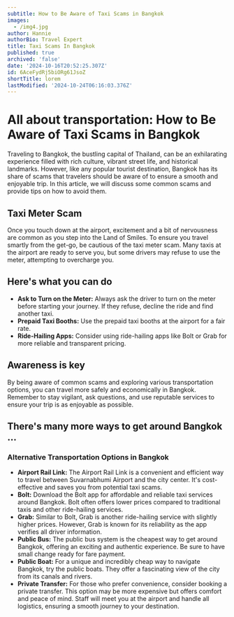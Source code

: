 ```yaml
---
subtitle: How to Be Aware of Taxi Scams in Bangkok
images:
  - /img4.jpg
author: Hannie
authorBio: Travel Expert
title: Taxi Scams In Bangkok
published: true
archived: 'false'
date: '2024-10-16T20:52:25.307Z'
id: 6AceFydRj5biORg61JsoZ
shortTitle: lorem
lastModified: '2024-10-24T06:16:03.376Z'
---
```


# All about transportation: How to Be Aware of Taxi Scams in Bangkok

Traveling to Bangkok, the bustling capital of Thailand, can be an exhilarating experience filled with rich culture, vibrant street life, and historical landmarks. However, like any popular tourist destination, Bangkok has its share of scams that travelers should be aware of to ensure a smooth and enjoyable trip. In this article, we will discuss some common scams and provide tips on how to avoid them.

## Taxi Meter Scam

Once you touch down at the airport, excitement and a bit of nervousness are common as you step into the Land of Smiles. To ensure you travel smartly from the get-go, be cautious of the taxi meter scam. Many taxis at the airport are ready to serve you, but some drivers may refuse to use the meter, attempting to overcharge you.

## Here's what you can do

* **Ask to Turn on the Meter:** Always ask the driver to turn on the meter before starting your journey. If they refuse, decline the ride and find another taxi.
* **Prepaid Taxi Booths:** Use the prepaid taxi booths at the airport for a fair rate.
* **Ride-Hailing Apps:** Consider using ride-hailing apps like Bolt or Grab for more reliable and transparent pricing.

## Awareness is key

By being aware of common scams and exploring various transportation options, you can travel more safely and economically in Bangkok. Remember to stay vigilant, ask questions, and use reputable services to ensure your trip is as enjoyable as possible.

## There's many more ways to get around Bangkok …

### Alternative Transportation Options in Bangkok

* **Airport Rail Link:** The Airport Rail Link is a convenient and efficient way to travel between Suvarnabhumi Airport and the city center. It's cost-effective and saves you from potential taxi scams.
* **Bolt:** Download the Bolt app for affordable and reliable taxi services around Bangkok. Bolt often offers lower prices compared to traditional taxis and other ride-hailing services.
* **Grab:** Similar to Bolt, Grab is another ride-hailing service with slightly higher prices. However, Grab is known for its reliability as the app verifies all driver information.
* **Public Bus:** The public bus system is the cheapest way to get around Bangkok, offering an exciting and authentic experience. Be sure to have small change ready for fare payment.
* **Public Boat:** For a unique and incredibly cheap way to navigate Bangkok, try the public boats. They offer a fascinating view of the city from its canals and rivers.
* **Private Transfer:** For those who prefer convenience, consider booking a private transfer. This option may be more expensive but offers comfort and peace of mind. Staff will meet you at the airport and handle all logistics, ensuring a smooth journey to your destination.
